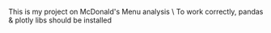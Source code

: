 This is my project on McDonald's Menu analysis \\
To work correctly, pandas & plotly libs should be installed
